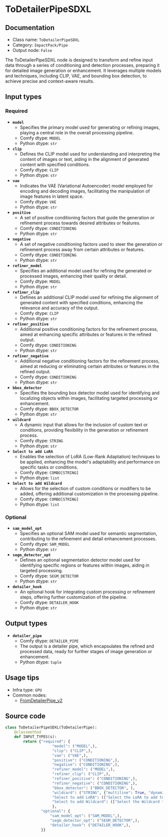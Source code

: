 # ToDetailerPipeSDXL
## Documentation
- Class name: `ToDetailerPipeSDXL`
- Category: `ImpactPack/Pipe`
- Output node: `False`

The ToDetailerPipeSDXL node is designed to transform and refine input data through a series of conditioning and detection processes, preparing it for detailed image generation or enhancement. It leverages multiple models and techniques, including CLIP, VAE, and bounding box detection, to achieve precise and context-aware results.
## Input types
### Required
- **`model`**
    - Specifies the primary model used for generating or refining images, playing a central role in the overall processing pipeline.
    - Comfy dtype: `MODEL`
    - Python dtype: `str`
- **`clip`**
    - Defines the CLIP model used for understanding and interpreting the content of images or text, aiding in the alignment of generated content with specified conditions.
    - Comfy dtype: `CLIP`
    - Python dtype: `str`
- **`vae`**
    - Indicates the VAE (Variational Autoencoder) model employed for encoding and decoding images, facilitating the manipulation of image features in latent space.
    - Comfy dtype: `VAE`
    - Python dtype: `str`
- **`positive`**
    - A set of positive conditioning factors that guide the generation or refinement process towards desired attributes or features.
    - Comfy dtype: `CONDITIONING`
    - Python dtype: `str`
- **`negative`**
    - A set of negative conditioning factors used to steer the generation or refinement process away from certain attributes or features.
    - Comfy dtype: `CONDITIONING`
    - Python dtype: `str`
- **`refiner_model`**
    - Specifies an additional model used for refining the generated or processed images, enhancing their quality or detail.
    - Comfy dtype: `MODEL`
    - Python dtype: `str`
- **`refiner_clip`**
    - Defines an additional CLIP model used for refining the alignment of generated content with specified conditions, enhancing the relevance and accuracy of the output.
    - Comfy dtype: `CLIP`
    - Python dtype: `str`
- **`refiner_positive`**
    - Additional positive conditioning factors for the refinement process, aimed at enhancing specific attributes or features in the refined output.
    - Comfy dtype: `CONDITIONING`
    - Python dtype: `str`
- **`refiner_negative`**
    - Additional negative conditioning factors for the refinement process, aimed at reducing or eliminating certain attributes or features in the refined output.
    - Comfy dtype: `CONDITIONING`
    - Python dtype: `str`
- **`bbox_detector`**
    - Specifies the bounding box detector model used for identifying and localizing objects within images, facilitating targeted processing or enhancement.
    - Comfy dtype: `BBOX_DETECTOR`
    - Python dtype: `str`
- **`wildcard`**
    - A dynamic input that allows for the inclusion of custom text or conditions, providing flexibility in the generation or refinement process.
    - Comfy dtype: `STRING`
    - Python dtype: `str`
- **`Select to add LoRA`**
    - Enables the selection of LoRA (Low-Rank Adaptation) techniques to be applied, enhancing the model's adaptability and performance on specific tasks or conditions.
    - Comfy dtype: `COMBO[STRING]`
    - Python dtype: `list`
- **`Select to add Wildcard`**
    - Allows for the selection of custom conditions or modifiers to be added, offering additional customization in the processing pipeline.
    - Comfy dtype: `COMBO[STRING]`
    - Python dtype: `list`
### Optional
- **`sam_model_opt`**
    - Specifies an optional SAM model used for semantic segmentation, contributing to the refinement and detail enhancement processes.
    - Comfy dtype: `SAM_MODEL`
    - Python dtype: `str`
- **`segm_detector_opt`**
    - Defines an optional segmentation detector model used for identifying specific regions or features within images, aiding in targeted processing.
    - Comfy dtype: `SEGM_DETECTOR`
    - Python dtype: `str`
- **`detailer_hook`**
    - An optional hook for integrating custom processing or refinement steps, offering further customization of the pipeline.
    - Comfy dtype: `DETAILER_HOOK`
    - Python dtype: `str`
## Output types
- **`detailer_pipe`**
    - Comfy dtype: `DETAILER_PIPE`
    - The output is a detailer pipe, which encapsulates the refined and processed data, ready for further stages of image generation or enhancement.
    - Python dtype: `tuple`
## Usage tips
- Infra type: `GPU`
- Common nodes:
    - [FromDetailerPipe_v2](../../ComfyUI-Impact-Pack/Nodes/FromDetailerPipe_v2.md)



## Source code
```python
class ToDetailerPipeSDXL(ToDetailerPipe):
    @classmethod
    def INPUT_TYPES(s):
        return {"required": {
                     "model": ("MODEL",),
                     "clip": ("CLIP",),
                     "vae": ("VAE",),
                     "positive": ("CONDITIONING",),
                     "negative": ("CONDITIONING",),
                     "refiner_model": ("MODEL",),
                     "refiner_clip": ("CLIP",),
                     "refiner_positive": ("CONDITIONING",),
                     "refiner_negative": ("CONDITIONING",),
                     "bbox_detector": ("BBOX_DETECTOR", ),
                     "wildcard": ("STRING", {"multiline": True, "dynamicPrompts": False}),
                     "Select to add LoRA": (["Select the LoRA to add to the text"] + folder_paths.get_filename_list("loras"),),
                     "Select to add Wildcard": (["Select the Wildcard to add to the text"],),
                     },
                "optional": {
                    "sam_model_opt": ("SAM_MODEL",),
                    "segm_detector_opt": ("SEGM_DETECTOR",),
                    "detailer_hook": ("DETAILER_HOOK",),
                }}

```
